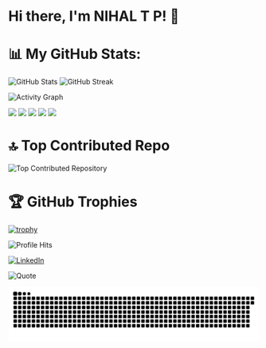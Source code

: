 # Hi there, I'm NIHAL T P! 👋

# 📊 My GitHub Stats:

![GitHub Stats](https://github-readme-stats.vercel.app/api?username=nihaltp&show_icons=true&count_private=true&theme=radical&hide_border=true)
![GitHub Streak](https://streak-stats.demolab.com?user=nihaltp&theme=radical&hide_border=true)

<img src="https://github-readme-activity-graph.vercel.app/graph?username=nihaltp&theme=redical&hide_border=true" height="250" alt="Activity Graph" />

![](http://github-profile-summary-cards.vercel.app/api/cards/profile-details?username=nihaltp&theme=radical)
![](http://github-profile-summary-cards.vercel.app/api/cards/repos-per-language?username=nihaltp&theme=radical)
![](http://github-profile-summary-cards.vercel.app/api/cards/most-commit-language?username=nihaltp&theme=radical)
![](http://github-profile-summary-cards.vercel.app/api/cards/stats?username=nihaltp&theme=radical)
![](http://github-profile-summary-cards.vercel.app/api/cards/productive-time?username=nihaltp&theme=radical&utcOffset=5.3)

<!--
![](https://github-readme-stats.vercel.app/api/top-langs/?username=nihaltp&layout=compact&theme=radical&hide_border=true)

[![wakatime](https://wakatime.com/badge/user/nihaltp.svg)](https://wakatime.com/@nihaltp)

![Weekly Development Breakdown](https://github-readme-stats.vercel.app/api/wakatime?username=nihaltp&layout=compact&theme=radical&hide_border=true)

# 🔥 My Activity Graph:

![GitHub Activity Graph](https://github-readme-activity-graph.cyclic.app/graph?username=nihaltp&theme=react-dark)

![GitHub Contributions](https://github.com/nihaltp/nihaltp/blob/main/github-contribution.svg)

<a href="https://wakatime.com"><img src="https://wakatime.com/share/@nihaltp/2b595a71-5d04-4750-a578-7b3b885ea229.png" /></a>
-->

# 🔝 Top Contributed Repo
![Top Contributed Repository](https://github-contributor-stats.vercel.app/api?username=nihaltp&theme=radical&combine_all_yearly_contributions=true&hide_border=true)

# 🏆 GitHub Trophies
[![trophy](https://github-profile-trophy.vercel.app/?username=nihaltp&theme=radical&no-bg=true&column=4&margin-w=4&margin-h=4&no-frame=true)](https://github.com/nihaltp)

![Profile Hits](https://komarev.com/ghpvc/?username=nihaltp&color=009dff&label=PROFILE+HITS&style=for-the-badge)

<a href="https://www.linkedin.com/in/tp-nihal/" target="_blank">
    <img src="https://img.shields.io/badge/LinkedIn-0077B5?style=for-the-badge&logo=linkedin&logoColor=white" alt="LinkedIn" />
</a>


![Quote](https://quotes-github-readme.vercel.app/api?type=horizontal&theme=radical)

![Snake animation](https://github.com/nihaltp/nihaltp/blob/output/github-contribution-grid-snake.svg)
